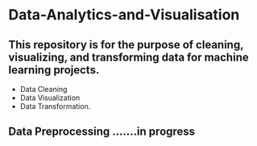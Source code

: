 # Data-Analytics-and-Visualisation

## This repository is for the purpose of cleaning, visualizing, and transforming data for machine learning projects.

+ Data Cleaning
+ Data Visualization
+ Data Transformation.

## Data Preprocessing .......in progress